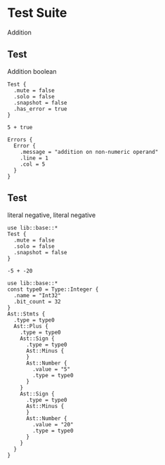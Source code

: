 # Test Suite
Addition

## Test
Addition boolean

```cent
Test {
  .mute = false
  .solo = false
  .snapshot = false
  .has_error = true
}
```

```akela
5 + true
```

```cent
Errors {
  Error {
    .message = "addition on non-numeric operand"
    .line = 1
    .col = 5
  }
}
```

## Test
literal negative, literal negative

```cent
use lib::base::*
Test {
  .mute = false
  .solo = false
  .snapshot = false
}
```

```akela
-5 + -20
```

```cent
use lib::base::*
const type0 = Type::Integer {
  .name = "Int32"
  .bit_count = 32
}
Ast::Stmts {
  .type = type0
  Ast::Plus {
    .type = type0
    Ast::Sign {
      .type = type0
      Ast::Minus {
      }
      Ast::Number {
        .value = "5"
        .type = type0
      }
    }
    Ast::Sign {
      .type = type0
      Ast::Minus {
      }
      Ast::Number {
        .value = "20"
        .type = type0
      }
    }
  }
}
```